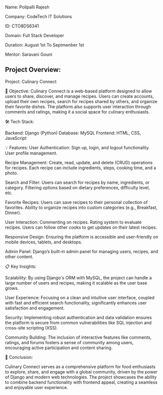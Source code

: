 
Name:  Polipalli Rajesh

Company: CodeTech IT Solutions

ID: CTO8DS6341

Domain:  Full Stack Developer

Duration: August 1st To Septmenber 1st

Mentor: Saravani Gouni


Project Overview:
---------------------------------------------------------------------------------------------------------------------------------------------
Project: Culinary Connect

🎯 Objective:
Culinary Connect is a web-based platform designed to allow users to share, discover, and manage recipes. Users can create accounts, upload their own recipes, search for recipes shared by others, and organize their favorite dishes. The platform also supports user interaction through comments and ratings, making it a social space for culinary enthusiasts.

🛠️ Tech Stack:

Backend: Django (Python)
Database: MySQL
Frontend: HTML, CSS, JavaScript

💡 Features:
User Authentication:  Sign up, login, and logout functionality.
                      User profile management.
                      
    
Recipe Management:  Create, read, update, and delete (CRUD) operations for recipes.
                     Each recipe can include ingredients, steps, cooking time, and a photo.

Search and Filter:   Users can search for recipes by name, ingredients, or category.
                     Filtering options based on dietary preferences, difficulty level, etc.

Favorite Recipes:   Users can save recipes to their personal collection of favorites.
                    Ability to organize recipes into custom categories (e.g., Breakfast, Dinner).

User Interaction:   Commenting on recipes.
                    Rating system to evaluate recipes.
                    Users can follow other cooks to get updates on their latest recipes.

Responsive Design:    Ensuring the platform is accessible and user-friendly on mobile devices, tablets, and desktops.

Admin Panel:     Django’s built-in admin panel for managing users, recipes, and other content.


 📋 Key Insights:

Scalability:     By using Django's ORM with MySQL, the project can handle a large number of users and recipes, making it scalable 
                     as the user  base grows.
            

User Experience: Focusing on a clean and intuitive user interface, coupled with fast and efficient search functionality, significantly 
                 enhances user satisfaction and engagement.

Security: Implementing robust authentication and data validation ensures the platform is secure from common vulnerabilities like SQL 
          injection and cross-site scripting (XSS).

Community Building: The inclusion of interactive features like comments, ratings, and forums fosters a sense of community among users, 
                    encouraging active participation and content sharing.


🎉 Conclusion:

Culinary Connect serves as a comprehensive platform for food enthusiasts to explore, share, and engage with a global community, driven by the power of Django and modern web technologies. The project showcases the ability to combine backend functionality with frontend appeal, creating a seamless and enjoyable user experience.                   

